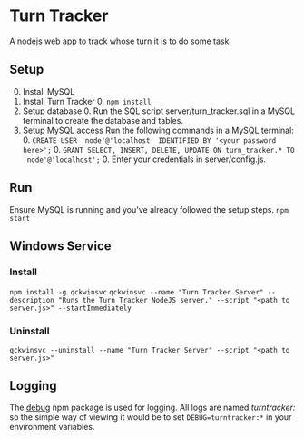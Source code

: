 # Turn Tracker
A nodejs web app to track whose turn it is to do some task.

## Setup

0. Install MySQL
0. Install Turn Tracker
    0. `npm install`
0. Setup database
    0. Run the SQL script server/turn_tracker.sql in a MySQL terminal to create the database and tables.
0. Setup MySQL access
    Run the following commands in a MySQL terminal:
    0. `CREATE USER 'node'@'localhost' IDENTIFIED BY '<your password here>';`
    0. `GRANT SELECT, INSERT, DELETE, UPDATE ON turn_tracker.* TO 'node'@'localhost';`
    0. Enter your credentials in server/config.js.

## Run
Ensure MySQL is running and you've already followed the setup steps.
`npm start`

## Windows Service

### Install
`npm install -g qckwinsvc`
`qckwinsvc --name "Turn Tracker Server" --description "Runs the Turn Tracker NodeJS server." --script "<path to server.js>" --startImmediately`

### Uninstall
`qckwinsvc --uninstall --name "Turn Tracker Server" --script "<path to server.js>"`

## Logging
The [debug](https://www.npmjs.com/package/debug) npm package is used for logging. All logs are named _turntracker:<name>_ so the simple way of viewing it would be to set `DEBUG=turntracker:*` in your environment variables.